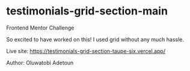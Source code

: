 # testimonials-grid-section-main
 Frontend Mentor Challenge


So excited to have worked on this! I used grid without any much hassle.

Live site: https://testimonials-grid-section-taupe-six.vercel.app/

Author: Oluwatobi Adetoun
